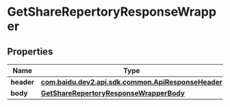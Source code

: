 

# GetShareRepertoryResponseWrapper


## Properties

Name | Type | Description | Notes
------------ | ------------- | ------------- | -------------
**header** | [**com.baidu.dev2.api.sdk.common.ApiResponseHeader**](com.baidu.dev2.api.sdk.common.ApiResponseHeader.md) |  |  [optional]
**body** | [**GetShareRepertoryResponseWrapperBody**](GetShareRepertoryResponseWrapperBody.md) |  |  [optional]



